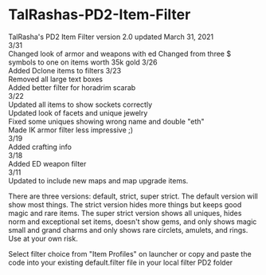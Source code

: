 # TalRashas-PD2-Item-Filter <br>
TalRasha's PD2 Item Filter version 2.0 updated March 31, 2021 <br>
3/31<br>
Changed look of armor and weapons with ed
Changed from three $ symbols to one on items worth 35k gold
3/26<br>
Added Dclone items to filters
3/23<br>
Removed all large text boxes<br>
Added better filter for horadrim scarab<br>
3/22<br>
Updated all items to show sockets correctly<br>
Updated look of facets and unique jewelry<br>
Fixed some uniques showing wrong name and double "eth"<br>
Made IK armor filter less impressive ;)<br>
3/19<br>
Added crafting info<br>
3/18<br>
Added ED weapon filter<br>
3/11<br>
Updated to include new maps and map upgrade items.<br>

There are three versions: default, strict, super strict. The default version will show most things. The strict version hides more things but keeps good magic and rare items. The super strict version shows all uniques, hides norm and exceptional set items, doesn't show gems, and only shows magic small and grand charms and only shows rare circlets, amulets, and rings. Use at your own risk.

Select filter choice from "Item Profiles" on launcher or copy and paste the code into your existing default.filter file in your local filter PD2 folder 
